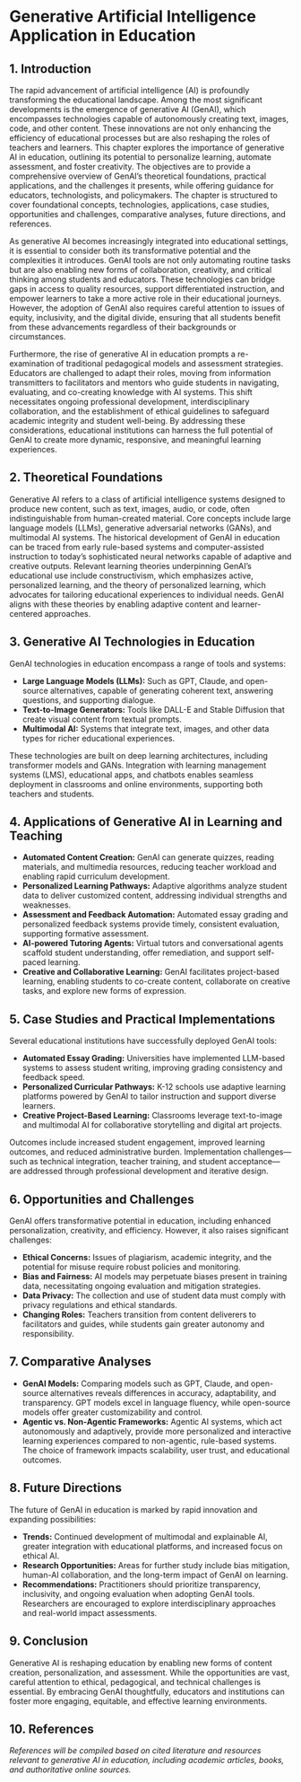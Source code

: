 # Generative Artificial Intelligence Application in Education

## 1. Introduction

The rapid advancement of artificial intelligence (AI) is profoundly transforming the educational landscape. Among the most significant developments is the emergence of generative AI (GenAI), which encompasses technologies capable of autonomously creating text, images, code, and other content. These innovations are not only enhancing the efficiency of educational processes but are also reshaping the roles of teachers and learners. This chapter explores the importance of generative AI in education, outlining its potential to personalize learning, automate assessment, and foster creativity. The objectives are to provide a comprehensive overview of GenAI’s theoretical foundations, practical applications, and the challenges it presents, while offering guidance for educators, technologists, and policymakers. The chapter is structured to cover foundational concepts, technologies, applications, case studies, opportunities and challenges, comparative analyses, future directions, and references.

As generative AI becomes increasingly integrated into educational settings, it is essential to consider both its transformative potential and the complexities it introduces. GenAI tools are not only automating routine tasks but are also enabling new forms of collaboration, creativity, and critical thinking among students and educators. These technologies can bridge gaps in access to quality resources, support differentiated instruction, and empower learners to take a more active role in their educational journeys. However, the adoption of GenAI also requires careful attention to issues of equity, inclusivity, and the digital divide, ensuring that all students benefit from these advancements regardless of their backgrounds or circumstances.

Furthermore, the rise of generative AI in education prompts a re-examination of traditional pedagogical models and assessment strategies. Educators are challenged to adapt their roles, moving from information transmitters to facilitators and mentors who guide students in navigating, evaluating, and co-creating knowledge with AI systems. This shift necessitates ongoing professional development, interdisciplinary collaboration, and the establishment of ethical guidelines to safeguard academic integrity and student well-being. By addressing these considerations, educational institutions can harness the full potential of GenAI to create more dynamic, responsive, and meaningful learning experiences.

## 2. Theoretical Foundations

Generative AI refers to a class of artificial intelligence systems designed to produce new content, such as text, images, audio, or code, often indistinguishable from human-created material. Core concepts include large language models (LLMs), generative adversarial networks (GANs), and multimodal AI systems. The historical development of GenAI in education can be traced from early rule-based systems and computer-assisted instruction to today’s sophisticated neural networks capable of adaptive and creative outputs. Relevant learning theories underpinning GenAI’s educational use include constructivism, which emphasizes active, personalized learning, and the theory of personalized learning, which advocates for tailoring educational experiences to individual needs. GenAI aligns with these theories by enabling adaptive content and learner-centered approaches.

## 3. Generative AI Technologies in Education

GenAI technologies in education encompass a range of tools and systems:

- **Large Language Models (LLMs):** Such as GPT, Claude, and open-source alternatives, capable of generating coherent text, answering questions, and supporting dialogue.
- **Text-to-Image Generators:** Tools like DALL-E and Stable Diffusion that create visual content from textual prompts.
- **Multimodal AI:** Systems that integrate text, images, and other data types for richer educational experiences.

These technologies are built on deep learning architectures, including transformer models and GANs. Integration with learning management systems (LMS), educational apps, and chatbots enables seamless deployment in classrooms and online environments, supporting both teachers and students.

## 4. Applications of Generative AI in Learning and Teaching

- **Automated Content Creation:** GenAI can generate quizzes, reading materials, and multimedia resources, reducing teacher workload and enabling rapid curriculum development.
- **Personalized Learning Pathways:** Adaptive algorithms analyze student data to deliver customized content, addressing individual strengths and weaknesses.
- **Assessment and Feedback Automation:** Automated essay grading and personalized feedback systems provide timely, consistent evaluation, supporting formative assessment.
- **AI-powered Tutoring Agents:** Virtual tutors and conversational agents scaffold student understanding, offer remediation, and support self-paced learning.
- **Creative and Collaborative Learning:** GenAI facilitates project-based learning, enabling students to co-create content, collaborate on creative tasks, and explore new forms of expression.

## 5. Case Studies and Practical Implementations

Several educational institutions have successfully deployed GenAI tools:

- **Automated Essay Grading:** Universities have implemented LLM-based systems to assess student writing, improving grading consistency and feedback speed.
- **Personalized Curricular Pathways:** K-12 schools use adaptive learning platforms powered by GenAI to tailor instruction and support diverse learners.
- **Creative Project-Based Learning:** Classrooms leverage text-to-image and multimodal AI for collaborative storytelling and digital art projects.

Outcomes include increased student engagement, improved learning outcomes, and reduced administrative burden. Implementation challenges—such as technical integration, teacher training, and student acceptance—are addressed through professional development and iterative design.

## 6. Opportunities and Challenges

GenAI offers transformative potential in education, including enhanced personalization, creativity, and efficiency. However, it also raises significant challenges:

- **Ethical Concerns:** Issues of plagiarism, academic integrity, and the potential for misuse require robust policies and monitoring.
- **Bias and Fairness:** AI models may perpetuate biases present in training data, necessitating ongoing evaluation and mitigation strategies.
- **Data Privacy:** The collection and use of student data must comply with privacy regulations and ethical standards.
- **Changing Roles:** Teachers transition from content deliverers to facilitators and guides, while students gain greater autonomy and responsibility.

## 7. Comparative Analyses

- **GenAI Models:** Comparing models such as GPT, Claude, and open-source alternatives reveals differences in accuracy, adaptability, and transparency. GPT models excel in language fluency, while open-source models offer greater customizability and control.
- **Agentic vs. Non-Agentic Frameworks:** Agentic AI systems, which act autonomously and adaptively, provide more personalized and interactive learning experiences compared to non-agentic, rule-based systems. The choice of framework impacts scalability, user trust, and educational outcomes.

## 8. Future Directions

The future of GenAI in education is marked by rapid innovation and expanding possibilities:

- **Trends:** Continued development of multimodal and explainable AI, greater integration with educational platforms, and increased focus on ethical AI.
- **Research Opportunities:** Areas for further study include bias mitigation, human-AI collaboration, and the long-term impact of GenAI on learning.
- **Recommendations:** Practitioners should prioritize transparency, inclusivity, and ongoing evaluation when adopting GenAI tools. Researchers are encouraged to explore interdisciplinary approaches and real-world impact assessments.

## 9. Conclusion

Generative AI is reshaping education by enabling new forms of content creation, personalization, and assessment. While the opportunities are vast, careful attention to ethical, pedagogical, and technical challenges is essential. By embracing GenAI thoughtfully, educators and institutions can foster more engaging, equitable, and effective learning environments.

## 10. References

_References will be compiled based on cited literature and resources relevant to generative AI in education, including academic articles, books, and authoritative online sources._
